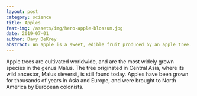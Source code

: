 ```yaml
---
layout: post
category: science
title: Apples
feat-img: /assets/img/hero-apple-blossum.jpg
date: 2019-07-01
author: Davy DeKrey
abstract: An apple is a sweet, edible fruit produced by an apple tree.
---
```



Apple trees are cultivated worldwide, and are the most widely grown species in
the genus Malus. The tree originated in Central Asia, where its wild ancestor,
Malus sieversii, is still found today. Apples have been grown for thousands of
years in Asia and Europe, and were brought to North America by European
colonists.
